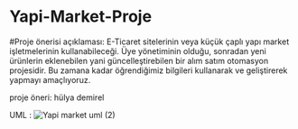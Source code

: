 # Yapi-Market-Proje
#Proje önerisi açıklaması:
E-Ticaret sitelerinin veya küçük çaplı yapı market işletmelerinin kullanabileceği. Üye yönetiminin olduğu, sonradan yeni ürünlerin eklenebilen yani güncelleştirebilen bir alım satım otomasyon projesidir. Bu zamana kadar öğrendiğimiz bilgileri kullanarak ve geliştirerek yapmayı amaçlıyoruz.

proje öneri: hülya demirel

UML :
![Yapi market uml (2)](https://user-images.githubusercontent.com/100669779/165162745-02798101-a73d-43b0-911a-4900adb5ebe6.png)

